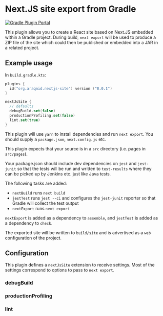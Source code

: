 # Next.JS site export from Gradle

[![Gradle Plugin Portal](https://img.shields.io/gradle-plugin-portal/v/org.araqnid.nextjs-site?logo=gradle)](https://plugins.gradle.org/plugin/org.araqnid.nextjs-site)

This plugin allows you to create a React site based on Next.JS embedded within a Gradle project. During build,
`next export` will be used to produce a ZIP file of the site which could then be published or embedded into a JAR
in a related project.

## Example usage

In `build.gradle.kts`:

```kotlin
plugins {
  id("org.araqnid.nextjs-site") version ("0.0.1")
}

nextJsSite {
  // defaults
  debugBuild.set(false)
  productionProfiling.set(false)
  lint.set(true)
}
```

This plugin will use `yarn` to install dependencies and run `next export`. You should
supply a `package.json`, `next.config.js` etc.

This plugin expects that your source is in a `src` directory (i.e. pages in `src/pages`).

Your package.json should include dev dependencies on `jest` and `jest-junit` so that the tests will be run
and written to `test-results` where they can be picked up by Jenkins etc. just like Java tests.

The following tasks are added:

- `nextBuild` runs `next build`
- `jestTest` runs `jest --ci` and configures the `jest-junit` reporter
  so that Gradle will collect the test output
- `nextExport` runs `next export`

`nextExport` is added as a dependency to `assemble`, and `jestTest`
is added as a dependency to `check`.

The exported site will be written to `build/site` and is advertised as a `web` configuration
of the project.

## Configuration

This plugin defines a `nextJsSite` extension to receive settings. Most of the settings
correspond to options to pass to `next export`.

### debugBuild

### productionProfiling

### lint
